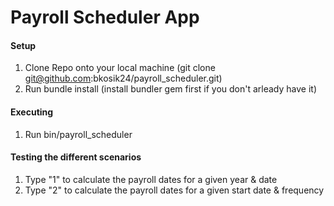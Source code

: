 Payroll Scheduler App
=====================

#### Setup

1. Clone Repo onto your local machine (git clone git@github.com:bkosik24/payroll_scheduler.git)
2. Run bundle install (install bundler gem first if you don't arleady have it)

#### Executing

1. Run bin/payroll_scheduler

#### Testing the different scenarios
1. Type "1" to calculate the payroll dates for a given year & date
2. Type "2" to calculate the payroll dates for a given start date & frequency

